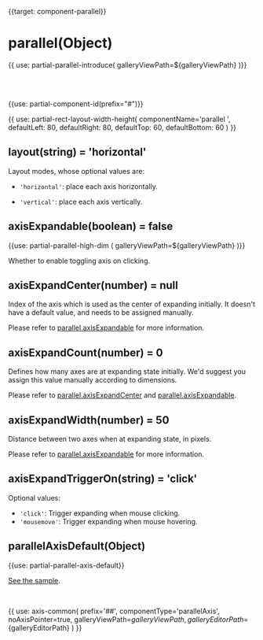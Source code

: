 
{{target: component-parallel}}

# parallel(Object)

{{ use: partial-parallel-introduce(
    galleryViewPath=${galleryViewPath}
)}}

<br>
<br>

{{use: partial-component-id(prefix="#")}}

{{ use: partial-rect-layout-width-height(
    componentName='parallel ',
    defaultLeft: 80,
    defaultRight: 80,
    defaultTop: 60,
    defaultBottom: 60
) }}


## layout(string) = 'horizontal'

Layout modes, whose optional values are:

+ `'horizontal'`: place each axis horizontally.

+ `'vertical'`: place each axis vertically.


## axisExpandable(boolean) = false

{{use: partial-parallel-high-dim (
    galleryViewPath=${galleryViewPath}
)}}

Whether to enable toggling axis on clicking.

## axisExpandCenter(number) = null

Index of the axis which is used as the center of expanding initially. It doesn't have a default value, and needs to be assigned manually.

Please refer to [parallel.axisExpandable](parallel.axisExpandable) for more information.

## axisExpandCount(number) = 0

Defines how many axes are at expanding state initially. We'd suggest you assign this value manually according to dimensions.

Please refer to [parallel.axisExpandCenter](parallel.axisExpandCenter) and [parallel.axisExpandable](parallel.axisExpandable).

## axisExpandWidth(number) = 50

Distance between two axes when at expanding state, in pixels.

Please refer to [parallel.axisExpandable](parallel.axisExpandable) for more information.

## axisExpandTriggerOn(string) = 'click'

Optional values:
+ `'click'`: Trigger expanding when mouse clicking.
+ `'mousemove'`: Trigger expanding when mouse hovering.


## parallelAxisDefault(Object)

{{use: partial-parallel-axis-default}}

[See the sample](${galleryEditorPath}doc-example/parallel-all&edit=1&reset=1).

<br>

{{ use: axis-common(
    prefix='##',
    componentType='parallelAxis',
    noAxisPointer=true,
    galleryViewPath=${galleryViewPath},
    galleryEditorPath=${galleryEditorPath}
) }}
